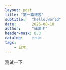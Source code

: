 ```yaml
---
layout: post
title: "第一篇博客"
subtitle:   "hello,world"
date:       2025-08-10
author:     "储蓄卡"
header-mask: 0.3
catalog:    true
tags:
    - 日常
---
```

测试一下
